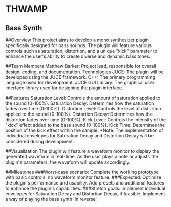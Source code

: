 # THWAMP
## Bass Synth 

##Overview
This project aims to develop a mono synthesizer plugin specifically designed for bass sounds. The plugin will feature various controls such as saturation, distortion, and a unique "kick" parameter to enhance the user's ability to create diverse and dynamic bass tones.

##Team Members
Matthew Barker: Project lead, responsible for overall design, coding, and documentation.
Technologies
JUCE: The plugin will be developed using the JUCE framework.
C++: The primary programming language used for development.
JUCE GUI Library: The graphical user interface library used for designing the plugin interface.

##Features
Saturation Level: Controls the amount of saturation applied to the sound (0-100%).
Saturation Decay: Determines how the saturation fades over time (0-100%).
Distortion Level: Controls the level of distortion applied to the sound (0-100%).
Distortion Decay: Determines how the distortion fades over time (0-100%).
Kick Level: Controls the intensity of the "kick" effect added to the bass sound (0-100%).
Kick Time: Determines the position of the kick effect within the sample.
*Note: The implementation of individual envelopes for Saturation Decay and Distortion Decay will be considered during development.

##Visualization
The plugin will feature a waveform monitor to display the generated waveform in real-time. As the user plays a note or adjusts the plugin's parameters, the waveform will update accordingly.

##Milestones
###Worst-case scenario:
Complete the working prototype with basic controls.
no waveform monitor feature.
###Expected:
Optimize the plugin's performance and usability.
Add presets and additional features to enhance the plugin's capabilities.
###Stretch goals:
Implement individual envelopes for Saturation Decay and Distortion Decay, if feasible.
Implement a way of playing the bass synth 'in reverse'.

